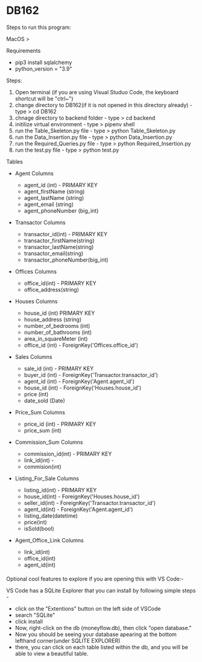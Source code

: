 # DB162

Steps to run this program:

MacOS >

Requirements

- pip3 install sqlalchemy
- python_version = "3.9"

Steps:

1.  Open terminal (if you are using Visual Studuo Code, the keyboard shortcut will be "ctrl~")
2.  change directory to DB162(if it is not opened in this directory already) - type > cd DB162
3.  chnage directory to backend folder - type > cd backend
4.  initilize virtual environment - type > pipenv shell
5.  run the Table_Skeleton.py file - type > python Table_Skeleton.py
6.  run the Data_Insertion.py file - type > python Data_Insertion.py
7.  run the Required_Queries.py file - type > python Required_Insertion.py
8.  run the test.py file - type > python test.py

Tables

- Agent
  Columns

  - agent_id (int) - PRIMARY KEY
  - agent_firstName (string)
  - agent_lastName (string)
  - agent_email (string)
  - agent_phoneNumber (big_int)

- Transactor
  Columns

  - transactor_id(int) - PRIMARY KEY
  - transactor_firstName(string)
  - transactor_lastName(string)
  - transactor_email(string)
  - transactor_phoneNumber(big_int)

- Offices
  Columns

  - office_id(int) - PRIMARY KEY
  - office_address(string)

- Houses
  Columns

  - house_id (int) PRIMARY KEY
  - house_address (string)
  - number_of_bedrooms (int)
  - number_of_bathrooms (int)
  - area_in_squareMeter (int)
  - office_id (int) - ForeignKey('Offices.office_id')

- Sales
  Columns

  - sale_id (int) - PRIMARY KEY
  - buyer_id (int) - ForeignKey('Transactor.transactor_id')
  - agent_id (int) - ForeignKey('Agent.agent_id')
  - house_id (int) - ForeignKey('Houses.house_id')
  - price (int)
  - date_sold (Date)

- Price_Sum
  Columns

  - price_id (int) - PRIMARY KEY
  - price_sum (int)

- Commission_Sum
  Columns

  - commission_id(int) - PRIMARY KEY
  - link_id(int) -
  - commision(int)

- Listing_For_Sale
  Columns

  - listing_id(int) - PRIMARY KEY
  - house_id(int) - ForeignKey('Houses.house_id')
  - seller_id(int) - ForeignKey('Transactor.transactor_id')
  - agent_id(int) - ForeignKey('Agent.agent_id')
  - listing_date(datetime)
  - price(int)
  - isSold(bool)

- Agent_Office_Link
  Columns
  - link_id(int)
  - office_id(int)
  - agent_id(int)

####

Optional cool features to explore if you are opening this with VS Code:-

VS Code has a SQLite Explorer that you can install by following simple steps -

- click on the "Extentions" button on the left side of VSCode
- search "SQLite"
- click install
- Now, right-click on the db (moneyflow.db), then click "open database."
- Now you should be seeing your database apearing at the bottom lefthand corner(under SQLITE EXPLORER)
- there, you can click on each table listed within the db, and you will be able to view a beautiful table.
